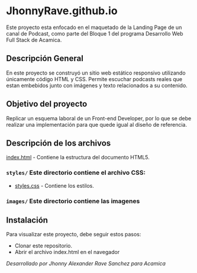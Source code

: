 # JhonnyRave.github.io

Este proyecto esta enfocado en el maquetado de la Landing Page de un canal de Podcast, como parte del Bloque 1 del programa Desarrollo Web Full Stack de Acamica.

## Descripción General

En este proyecto se construyó un sitio web estático responsivo utilizando únicamente código HTML y CSS. Permite escuchar podcasts reales que estan embebidos junto con imágenes y texto relacionados a su contenido.

## Objetivo del proyecto

Replicar un esquema laboral de un Front-end Developer, por lo que se debe realizar una implementación para que quede igual al diseño de referencia.

## Descripción de los archivos

[index.html](index.html) - Contiene la estructura del documento HTML5.

### `styles/` Este directorio contiene el archivo CSS:

- [styles.css](/styles/styles.css) - Contiene los estilos.

### `images/` Este directorio contiene las imagenes

## Instalación

Para visualizar este proyecto, debe seguir estos pasos:

- Clonar este repositorio.
- Abrir el archivo index.html en el navegador

_Desarrollado por Jhonny Alexander Rave Sanchez para Acamica_